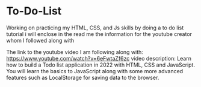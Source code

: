 # To-Do-List
Working on practicing my HTML, CSS, and Js skills by doing a to do list tutorial i will enclose in the read me the information for the youtube creator whom I followed along with
 
 The link to the youtube video I am following along with:
 https://www.youtube.com/watch?v=6eFwtaZf6zc
 video description:
 Learn how to build a Todo list application in 2022 with HTML, CSS and JavaScript. You will learn the basics to JavaScript along with some more advanced features such as LocalStorage for saving data to the browser.